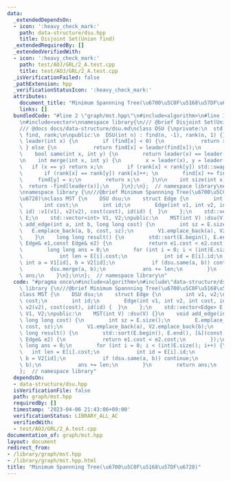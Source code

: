 ```yaml
---
data:
  _extendedDependsOn:
  - icon: ':heavy_check_mark:'
    path: data-structure/dsu.hpp
    title: Disjoint Set(Union find)
  _extendedRequiredBy: []
  _extendedVerifiedWith:
  - icon: ':heavy_check_mark:'
    path: test/AOJ/GRL/2_A.test.cpp
    title: test/AOJ/GRL/2_A.test.cpp
  _isVerificationFailed: false
  _pathExtension: hpp
  _verificationStatusIcon: ':heavy_check_mark:'
  attributes:
    document_title: "Minimum Spannning Tree(\u6700\u5C0F\u5168\u57DF\u6728)"
    links: []
  bundledCode: "#line 2 \"graph/mst.hpp\"\n#include<algorithm>\n#line 1 \"data-structure/dsu.hpp\"\
    \n#include<vector>\nnamespace library{\n/// @brief Disjoint Set(Union find)\n\
    /// @docs docs/data-structure/dsu.md\nclass DSU {\nprivate:\n  std::vector<int>\
    \ find, rank;\n\npublic:\n  DSU(int n) : find(n, -1), rank(n, 1) {}\n\n    int\
    \ leader(int x) {\n        if (find[x] < 0) {\n            return x;\n       \
    \ } else {\n            return find[x] = leader(find[x]);\n        }\n    }\n\
    \    bool same(int x, int y) {\n        return leader(x) == leader(y);\n    }\n\
    \n    int merge(int x, int y) {\n        x = leader(x), y = leader(y);\n     \
    \   if (x == y) return x;\n        if (rank[x] < rank[y]) std::swap(x, y);\n \
    \       if (rank[x] == rank[y]) rank[x]++; \n        find[x] += find[y];\n   \
    \     find[y] = x;\n        return x;\n    }\n\n    int size(int x) {\n      \
    \  return -find[leader(x)];\n    }\n};\n};  // namespace library\n#line 4 \"graph/mst.hpp\"\
    \nnamespace library {\n///@brief Minimum Spannning Tree(\u6700\u5C0F\u5168\u57DF\
    \u6728)\nclass MST {\n    DSU dsu;\n    struct Edge {\n        int v1, v2;\n \
    \       int cost;\n        int id;\n        Edge(int v1, int v2, int cost, int\
    \ id) :v1(v1), v2(v2), cost(cost), id(id) {  }\n    };\n    std::vector<Edge>\
    \ E;\n    std::vector<int> V1, V2;\npublic:\n    MST(int V) :dsu(V) {}\n    void\
    \ add_edge(int a, int b, long long cost) {\n        int sz = E.size();\n     \
    \   E.emplace_back(a, b, cost, sz);\n        V1.emplace_back(a), V2.emplace_back(b);\n\
    \    }\n    long long result() {\n        std::sort(E.begin(), E.end(), [&](const\
    \ Edge& e1,const Edge& e2) {\n            return e1.cost < e2.cost;\n        });\n\
    \        long long ans = 0;\n        for (int i = 0; i < (int)E.size(); i++) {\n\
    \            int len = E[i].cost;\n            int id = E[i].id;\n           \
    \ int a = V1[id], b = V2[id];\n            if (dsu.same(a, b)) continue;\n   \
    \         dsu.merge(a, b);\n            ans += len;\n        }\n        return\
    \ ans;\n    }\n};\n\n};  // namespace library\n"
  code: "#pragma once\n#include<algorithm>\n#include\"data-structure/dsu.hpp\"\nnamespace\
    \ library {\n///@brief Minimum Spannning Tree(\u6700\u5C0F\u5168\u57DF\u6728)\n\
    class MST {\n    DSU dsu;\n    struct Edge {\n        int v1, v2;\n        int\
    \ cost;\n        int id;\n        Edge(int v1, int v2, int cost, int id) :v1(v1),\
    \ v2(v2), cost(cost), id(id) {  }\n    };\n    std::vector<Edge> E;\n    std::vector<int>\
    \ V1, V2;\npublic:\n    MST(int V) :dsu(V) {}\n    void add_edge(int a, int b,\
    \ long long cost) {\n        int sz = E.size();\n        E.emplace_back(a, b,\
    \ cost, sz);\n        V1.emplace_back(a), V2.emplace_back(b);\n    }\n    long\
    \ long result() {\n        std::sort(E.begin(), E.end(), [&](const Edge& e1,const\
    \ Edge& e2) {\n            return e1.cost < e2.cost;\n        });\n        long\
    \ long ans = 0;\n        for (int i = 0; i < (int)E.size(); i++) {\n         \
    \   int len = E[i].cost;\n            int id = E[i].id;\n            int a = V1[id],\
    \ b = V2[id];\n            if (dsu.same(a, b)) continue;\n            dsu.merge(a,\
    \ b);\n            ans += len;\n        }\n        return ans;\n    }\n};\n\n\
    };  // namespace library"
  dependsOn:
  - data-structure/dsu.hpp
  isVerificationFile: false
  path: graph/mst.hpp
  requiredBy: []
  timestamp: '2023-04-06 21:43:06+09:00'
  verificationStatus: LIBRARY_ALL_AC
  verifiedWith:
  - test/AOJ/GRL/2_A.test.cpp
documentation_of: graph/mst.hpp
layout: document
redirect_from:
- /library/graph/mst.hpp
- /library/graph/mst.hpp.html
title: "Minimum Spannning Tree(\u6700\u5C0F\u5168\u57DF\u6728)"
---
```

